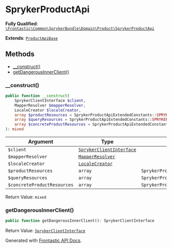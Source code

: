 #  SprykerProductApi

**Fully Qualified**: [`\Frontastic\Common\SprykerBundle\Domain\Product\SprykerProductApi`](../../../../../src/php/SprykerBundle/Domain/Product/SprykerProductApi.php)

**Extends**: [`ProductApiBase`](../../../ProductApiBundle/Domain/ProductApiBase.md)

## Methods

* [__construct()](#__construct)
* [getDangerousInnerClient()](#getdangerousinnerclient)

### __construct()

```php
public function __construct(
    SprykerClientInterface $client,
    MapperResolver $mapperResolver,
    LocaleCreator $localeCreator,
    array $productResources = SprykerProductApiExtendedConstants::SPRYKER_DEFAULT_PRODUCT_RESOURCES,
    array $queryResources = SprykerProductApiExtendedConstants::SPRYKER_PRODUCT_QUERY_RESOURCES,
    array $concreteProductResources = SprykerProductApiExtendedConstants::SPRYKER_DEFAULT_CONCRETE_PRODUCT_RESOURCES
): mixed
```

Argument|Type|Default|Description
--------|----|-------|-----------
`$client`|[`SprykerClientInterface`](../SprykerClientInterface.md)||
`$mapperResolver`|[`MapperResolver`](../MapperResolver.md)||
`$localeCreator`|[`LocaleCreator`](../Locale/LocaleCreator.md)||
`$productResources`|`array`|`SprykerProductApiExtendedConstants::SPRYKER_DEFAULT_PRODUCT_RESOURCES`|
`$queryResources`|`array`|`SprykerProductApiExtendedConstants::SPRYKER_PRODUCT_QUERY_RESOURCES`|
`$concreteProductResources`|`array`|`SprykerProductApiExtendedConstants::SPRYKER_DEFAULT_CONCRETE_PRODUCT_RESOURCES`|

Return Value: `mixed`

### getDangerousInnerClient()

```php
public function getDangerousInnerClient(): SprykerClientInterface
```

Return Value: [`SprykerClientInterface`](../SprykerClientInterface.md)

Generated with [Frontastic API Docs](https://github.com/FrontasticGmbH/apidocs).
